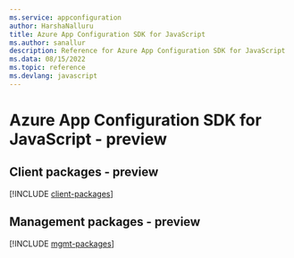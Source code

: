 ```yaml
---
ms.service: appconfiguration
author: HarshaNalluru
title: Azure App Configuration SDK for JavaScript
ms.author: sanallur
description: Reference for Azure App Configuration SDK for JavaScript
ms.data: 08/15/2022
ms.topic: reference
ms.devlang: javascript
---
```

# Azure App Configuration SDK for JavaScript - preview

## Client packages - preview
[!INCLUDE [client-packages](app-configuration-client-index.md)]
## Management packages - preview
[!INCLUDE [mgmt-packages](app-configuration-mgmt-index.md)]